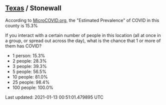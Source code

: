 
## [Texas](/united-states/texas) / Stonewall

According to [MicroCOVID.org](http://microcovid.org),
the "Estimated Prevalence" of COVID in this county is 15.3%

If you interact with a certain number of people in this location
(all at once in a group, or spread out across the day), what is the chance that
1 or more of them has COVID?

- 1 person: 15.3%
- 2 people: 28.3%
- 3 people: 39.3%
- 5 people: 56.5%
- 10 people: 81.0%
- 25 people: 98.4%
- 100 people: 100.0%

Last updated: 2021-01-13 00:51:01.479895 UTC
